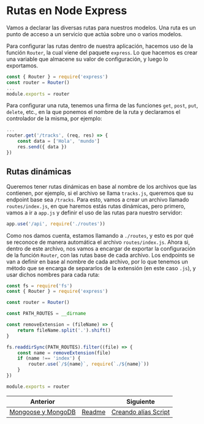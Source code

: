 # Rutas en Node Express

Vamos a declarar las diversas rutas para nuestros modelos. Una ruta es un punto de acceso a un servicio que actúa sobre uno o varios modelos.

Para configurar las rutas dentro de nuestra aplicación, hacemos uso de la función `Router`, la cual viene del paquete `express`. Lo que hacemos es crear una variable que almacene su valor de configuración, y luego lo exportamos.

```js
const { Router } = require('express')
const router = Router()
...
module.exports = router
```

Para configurar una ruta, tenemos una firma de las funciones `get`, `post`, `put`, `delete`, etc., en la que ponemos el nombre de la ruta y declaramos el controlador de la misma, por ejemplo:

```js
...
router.get('/tracks', (req, res) => {
    const data = ['Hola', 'mundo']
    res.send({ data })
})
```

## Rutas dinámicas

Queremos tener rutas dinámicas en base al nombre de los archivos que las contienen, por ejemplo, si el archivo se llama `tracks.js`, queremos que su endpoint base sea `/tracks`. Para esto, vamos a crear un archivo llamado `routes/index.js`, en que haremos estás rutas dinámicas, pero primero, vamos a ir a `app.js` y definir el uso de las rutas para nuestro servidor:

```js
app.use('/api', require('./routes'))
```

Como nos damos cuenta, estamos llamando a `./routes`, y esto es por qué se reconoce de manera automática el archivo `routes/index.js`. Ahora si, dentro de este archivo, nos vamos a encargar de exportar la configuración de la función `Router`, con las rutas base de cada archivo. Los endpoints se van a definir en base al nombre de cada archivo, por lo que tenemos un método que se encarga de separarlos de la extensión (en este caso `.js`), y usar dichos nombres para cada ruta:

```js
const fs = require('fs')
const { Router } = require('express')

const router = Router()

const PATH_ROUTES = __dirname

const removeExtension = (fileName) => {
    return fileName.split('.').shift()
}

fs.readdirSync(PATH_ROUTES).filter((file) => {
    const name = removeExtension(file)
    if (name !== 'index') {
        router.use(`/${name}`, require(`./${name}`))
    }
})

module.exports = router
```

| Anterior                                     |                        | Siguiente                             |
| -------------------------------------------- | ---------------------- | ------------------------------------- |
| [Mongoose y MongoDB](03_Mongoose_MongoDB.md) | [Readme](../README.md) | [Creando alías Script](05_Scripts.md) |
